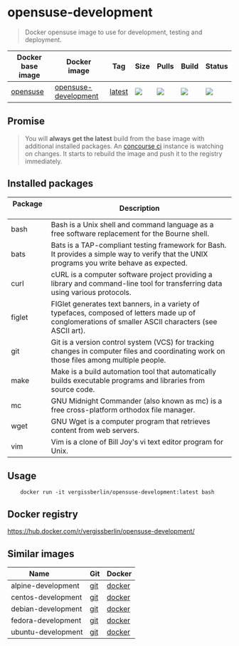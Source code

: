 # opensuse-development

> Docker opensuse image to use for development, testing and deployment.

| Docker base image   | Docker image              | Tag               | Size   | Pulls  | Build  | Status |
| ------------------- | ------------------------- | ----------------- | ------ | ------ | ------ | ------ |
| [opensuse][1]       | [opensuse-development][2] | [latest][3]       | ![][4] | ![][5] | ![][6] | ![][7] |

[1]: https://hub.docker.com/_/opensuse/
[2]: https://hub.docker.com/r/vergissberlin/opensuse-development/
[3]: https://hub.docker.com/r/vergissberlin/opensuse-development/tags/
[4]: https://images.microbadger.com/badges/image/vergissberlin/opensuse-development.svg
[5]: https://img.shields.io/docker/pulls/vergissberlin/opensuse-development.svg?style=flat-square
[6]: https://img.shields.io/docker/automated/vergissberlin/opensuse-development.svg?style=flat-square
[7]: https://img.shields.io/docker/build/vergissberlin/opensuse-development.svg?style=flat-square

## Promise

> You will **always get the latest** build from the base image with additional installed packages. 
> An [concourse ci](http://concourse.ci) instance is watching on changes. It starts to rebuild the image and push it to the registry immediately.
  

## Installed packages

| Package       | Description                                                                                                |
| ------------- | ---------------------------------------------------------------------------------------------------------- | 
| bash          | Bash is a Unix shell and command language as a free software replacement for the Bourne shell.             |
| bats          | Bats is a TAP-compliant testing framework for Bash. It provides a simple way to verify that the UNIX programs you write behave as expected. |
| curl          | cURL is a computer software project providing a library and command-line tool for transferring data using various protocols. |
| figlet        | FIGlet generates text banners, in a variety of typefaces, composed of letters made up of conglomerations of smaller ASCII characters (see ASCII art). |
| git           | Git is a version control system (VCS) for tracking changes in computer files and coordinating work on those files among multiple people. |
| make          | Make is a build automation tool that automatically builds executable programs and libraries from source code. |
| mc            | GNU Midnight Commander (also known as mc) is a free cross-platform orthodox file manager.                  |
| wget          | GNU Wget is a computer program that retrieves content from web servers.                                    |
| vim           | Vim is a clone of Bill Joy's vi text editor program for Unix.                                              |


## Usage

        docker run -it vergissberlin/opensuse-development:latest bash

## Docker registry

https://hub.docker.com/r/vergissberlin/opensuse-development/


## Similar images

| Name                  | Git       | Docker       |
| --------------------- | --------- | ------------ |
| alpine-development    | [git][10] | [docker][15] |
| centos-development    | [git][20] | [docker][25] |
| debian-development    | [git][30] | [docker][35] |
| fedora-development    | [git][40] | [docker][45] |
| ubuntu-development    | [git][60] | [docker][65] |

[10]: https://github.com/vergissberlin/alpine-development
[15]: https://hub.docker.com/r/vergissberlin/alpine-development/
[20]: https://github.com/vergissberlin/centos-development
[25]: https://hub.docker.com/r/vergissberlin/centos-development/
[30]: https://github.com/vergissberlin/debian-development
[35]: https://hub.docker.com/r/vergissberlin/debian-development/
[40]: https://github.com/vergissberlin/fedora-development
[45]: https://hub.docker.com/r/vergissberlin/fedora-development/
[60]: https://github.com/vergissberlin/ubuntu-development
[65]: https://hub.docker.com/r/vergissberlin/ubuntu-development/
